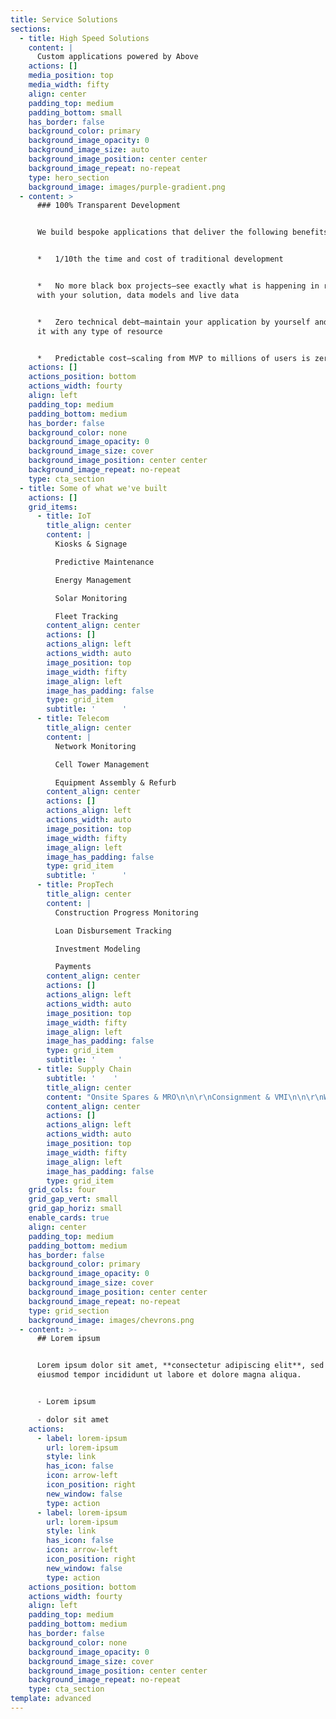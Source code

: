 ```yaml
---
title: Service Solutions
sections:
  - title: High Speed Solutions
    content: |
      Custom applications powered by Above
    actions: []
    media_position: top
    media_width: fifty
    align: center
    padding_top: medium
    padding_bottom: small
    has_border: false
    background_color: primary
    background_image_opacity: 0
    background_image_size: auto
    background_image_position: center center
    background_image_repeat: no-repeat
    type: hero_section
    background_image: images/purple-gradient.png
  - content: >
      ### 100% Transparent Development


      We build bespoke applications that deliver the following benefits:


      *   1/10th the time and cost of traditional development


      *   No more black box projects—see exactly what is happening in real time
      with your solution, data models and live data


      *   Zero technical debt—maintain your application by yourself and extend
      it with any type of resource


      *   Predictable cost—scaling from MVP to millions of users is zero mystery
    actions: []
    actions_position: bottom
    actions_width: fourty
    align: left
    padding_top: medium
    padding_bottom: medium
    has_border: false
    background_color: none
    background_image_opacity: 0
    background_image_size: cover
    background_image_position: center center
    background_image_repeat: no-repeat
    type: cta_section
  - title: Some of what we've built
    actions: []
    grid_items:
      - title: IoT
        title_align: center
        content: |
          Kiosks & Signage

          Predictive Maintenance

          Energy Management

          Solar Monitoring

          Fleet Tracking
        content_align: center
        actions: []
        actions_align: left
        actions_width: auto
        image_position: top
        image_width: fifty
        image_align: left
        image_has_padding: false
        type: grid_item
        subtitle: '      '
      - title: Telecom
        title_align: center
        content: |
          Network Monitoring

          Cell Tower Management

          Equipment Assembly & Refurb
        content_align: center
        actions: []
        actions_align: left
        actions_width: auto
        image_position: top
        image_width: fifty
        image_align: left
        image_has_padding: false
        type: grid_item
        subtitle: '      '
      - title: PropTech
        title_align: center
        content: |
          Construction Progress Monitoring

          Loan Disbursement Tracking

          Investment Modeling

          Payments
        content_align: center
        actions: []
        actions_align: left
        actions_width: auto
        image_position: top
        image_width: fifty
        image_align: left
        image_has_padding: false
        type: grid_item
        subtitle: '     '
      - title: Supply Chain
        subtitle: '    '
        title_align: center
        content: "Onsite Spares & MRO\n\n\r\nConsignment & VMI\n\n\r\nWarehouse Management\n\n\r\nTransportation Management\r\n\r\nReverse Logistics\n"
        content_align: center
        actions: []
        actions_align: left
        actions_width: auto
        image_position: top
        image_width: fifty
        image_align: left
        image_has_padding: false
        type: grid_item
    grid_cols: four
    grid_gap_vert: small
    grid_gap_horiz: small
    enable_cards: true
    align: center
    padding_top: medium
    padding_bottom: medium
    has_border: false
    background_color: primary
    background_image_opacity: 0
    background_image_size: cover
    background_image_position: center center
    background_image_repeat: no-repeat
    type: grid_section
    background_image: images/chevrons.png
  - content: >-
      ## Lorem ipsum


      Lorem ipsum dolor sit amet, **consectetur adipiscing elit**, sed do
      eiusmod tempor incididunt ut labore et dolore magna aliqua.


      - Lorem ipsum

      - dolor sit amet
    actions:
      - label: lorem-ipsum
        url: lorem-ipsum
        style: link
        has_icon: false
        icon: arrow-left
        icon_position: right
        new_window: false
        type: action
      - label: lorem-ipsum
        url: lorem-ipsum
        style: link
        has_icon: false
        icon: arrow-left
        icon_position: right
        new_window: false
        type: action
    actions_position: bottom
    actions_width: fourty
    align: left
    padding_top: medium
    padding_bottom: medium
    has_border: false
    background_color: none
    background_image_opacity: 0
    background_image_size: cover
    background_image_position: center center
    background_image_repeat: no-repeat
    type: cta_section
template: advanced
---
```

